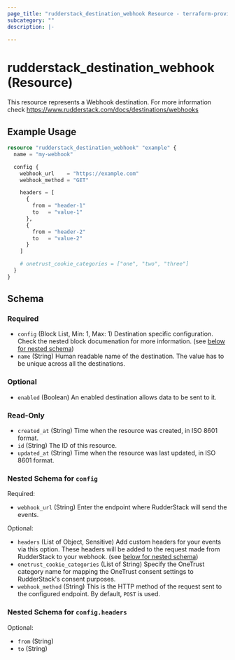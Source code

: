 ```yaml
---
page_title: "rudderstack_destination_webhook Resource - terraform-provider-rudderstack"
subcategory: ""
description: |-
  
---
```


# rudderstack_destination_webhook (Resource)

This resource represents a Webhook destination. For more information check 
https://www.rudderstack.com/docs/destinations/webhooks

## Example Usage

```terraform
resource "rudderstack_destination_webhook" "example" {
  name = "my-webhook"

  config {
    webhook_url    = "https://example.com"
    webhook_method = "GET"

    headers = [
      {
        from = "header-1"
        to   = "value-1"
      },
      {
        from = "header-2"
        to   = "value-2"
      }
    ]

    # onetrust_cookie_categories = ["one", "two", "three"]
  }
}
```

<!-- schema generated by tfplugindocs -->
## Schema

### Required

- `config` (Block List, Min: 1, Max: 1) Destination specific configuration. Check the nested block documenation for more information. (see [below for nested schema](#nestedblock--config))
- `name` (String) Human readable name of the destination. The value has to be unique across all the destinations.

### Optional

- `enabled` (Boolean) An enabled destination allows data to be sent to it.

### Read-Only

- `created_at` (String) Time when the resource was created, in ISO 8601 format.
- `id` (String) The ID of this resource.
- `updated_at` (String) Time when the resource was last updated, in ISO 8601 format.

<a id="nestedblock--config"></a>
### Nested Schema for `config`

Required:

- `webhook_url` (String) Enter the endpoint where RudderStack will send the events.

Optional:

- `headers` (List of Object, Sensitive) Add custom headers for your events via this option. These headers will be added to the request made from RudderStack to your webhook. (see [below for nested schema](#nestedatt--config--headers))
- `onetrust_cookie_categories` (List of String) Specify the OneTrust category name for mapping the OneTrust consent settings to RudderStack's consent purposes.
- `webhook_method` (String) This is the HTTP method of the request sent to the configured endpoint. By default, `POST` is used.

<a id="nestedatt--config--headers"></a>
### Nested Schema for `config.headers`

Optional:

- `from` (String)
- `to` (String)
